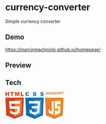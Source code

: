 # currency-converter
Simple currency converter

## Demo
https://marcinmachnicki.github.io/homepage/

## Preview

## Tech
![HTML](https://github.com/MarcinMachnicki/homepage/blob/9c629847fc1c63d7617ccb319811b7c2686302d4/images/Untitled-1.png)
![CSS](https://github.com/MarcinMachnicki/homepage/blob/37328ea027c8980a0cf19f3e972100ed3b7484f4/images/css.png)
![JS](https://github.com/MarcinMachnicki/homepage/blob/37328ea027c8980a0cf19f3e972100ed3b7484f4/images/js.png)
